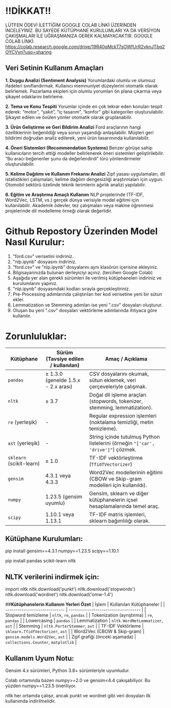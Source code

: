 # **!!DİKKAT!!**
LÜTFEN ÖDEVİ İLETTİĞİM GOOGLE COLAB LİNKİ ÜZERİNDEN İNCELEYİNİZ. BU SAYEDE KÜTÜPHANE KURULUMLARI YA DA VERSİYON ÇAKIŞMALARI İLE UĞRAŞMANIZA GEREK KALMAYACAKTIR.
GOOGLE COLAB LİNKİ: https://colab.research.google.com/drive/19R40qMckT7sOWfUrR2vknJTbq2OYCVvn?usp=sharing


## **Veri Setinin Kullanım Amaçları**

**1. Duygu Analizi (Sentiment Analysis)**
  Yorumlardaki olumlu ve olumsuz ifadeleri sınıflandırmak.
  Kullanıcı memnuniyet düzeylerini otomatik olarak belirlemek.
  Pazarlama ekipleri için olumlu yorumları ön plana çıkarma veya şikayet odaklarını belirleme.

**2. Tema ve Konu Tespiti**
  Yorumlar içinde en çok tekrar eden konuları tespit ederek:
  “motor”, “yakıt”, “iç tasarım”, “konfor” gibi kategoriler oluşturulabilir.
  Şikayet edilen ve övülen yönler otomatik olarak gruplanabilir.

**3. Ürün Geliştirme ve Geri Bildirim Analizi**
  Ford araçlarının hangi özelliklerinin beğenildiği veya sorun yaşandığı anlaşılabilir.
  Müşteri geri bildirimi doğrudan analiz edilerek, yeni ürün tasarımında kullanılabilir.

**4. Öneri Sistemleri (Recommendation Systems)**
  Benzer görüşe sahip kullanıcıların tercih ettiği modeller belirlenerek öneri sistemleri geliştirilebilir.
  “Bu aracı beğenenler şunu da değerlendirdi” türü yönlendirmeler oluşturulabilir.

**5. Kelime Dağılımı ve Kullanım Frekansı Analizi**
  Zipf yasası uygulamaları, dil istatistikleri çalışmaları, kelime dağılım dengesizliği araştırmaları için uygun.
  Otomobil sektörü özelinde teknik terimlerin ağırlık analizi yapılabilir.

**6. Eğitim ve Araştırma Amaçlı Kullanım**
  NLP projelerinde (TF-IDF, Word2Vec, LSTM, vs.) gerçek dünya verisiyle model eğitimi için kullanılabilir.
  Akademik ödevler, tez çalışmaları veya makine öğrenmesi projelerinde dil modelleme örneği olarak değerlidir.

# **Github Repostory Üzerinden Model Nasıl Kurulur:**

1. "ford.csv" verisetini indiriniz.
2. "nlp.ipynb" dosyasını indiriniz.
3. "ford.csv" ve "nlp.ipynb" dosyalarını aynı klasörün içerisine ekleyiniz.
4. Bilgisayarınızda bulunan derleyiciyi açınız. (tercihen Google Colab)
5. Aşağıda yer alan gerekli sürümleri ile verilmiş kütüphaneleri indiriniz ve kurulumlarını yapınız.
6. "nlp.ipynb" dosyasındaki kodları sırayla gerçekleştiriniz.
7. Pre-Processing adımlarında çalıştırılan her kod verisetine yeni bir sütun ekler.
8. Lemmatization ve Stemming adımları ise yeni ".csv" dosyaları oluşturur.
9. Oluşan bu yeni ".csv" dosyaları vektörleme adımlarında ihtiyaca göre kullanılır.


# **Zorunluluklar:**

| Kütüphane                | Sürüm (Tavsiye edilen / kullanılan) | Amaç / Açıklama                                                                  |
| ------------------------ | ----------------------------------- | -------------------------------------------------------------------------------- |
| `pandas`                 | ≥ 1.3.0 (genelde 1.5.x - 2.x arası) | CSV dosyalarını okumak, sütun eklemek, veri çerçeveleriyle çalışmak.             |
| `nltk`                   | ≥ 3.7                               | Doğal dil işleme araçları (stopwords, tokenizer, stemming, lemmatization).       |
| `re` (yerleşik)          | -                                   | Regular expression işlemleri (noktalama temizliği, metin temizleme).             |
| `ast` (yerleşik)         | -                                   | String içinde tutulmuş Python listelerini (örneğin `"['car', 'drive']"`) çözmek. |
| `sklearn` (scikit-learn) | ≥ 1.0                               | TF-IDF vektörleştirme (`TfidfVectorizer`)                                        |
| `gensim`                 | 4.3.1 veya 4.3.3                    | Word2Vec modellerinin eğitimi (CBOW ve Skip-gram modelleri için kullanıldı).     |
| `numpy`                  | 1.23.5 (gensim uyumlu)              | Gensim, sklearn ve diğer kütüphanelerin içsel hesaplamalarında temel araç.       |
| `scipy`                  | 1.10.1 veya 1.13.1                  | TF-IDF matris işlemleri, sklearn bağımlılığı olarak.                             |

## **Kütüphane Kurulumları:**

pip install gensim==4.3.1 numpy==1.23.5 scipy==1.10.1

pip install pandas scikit-learn nltk

## **NLTK verilerini indirmek için:**

import nltk
nltk.download('punkt')
nltk.download('stopwords')
nltk.download('wordnet')
nltk.download('omw-1.4')



##**Kütüphanelerin Kullanım Yerleri Özet**
| İşlem                         | Kullanılan Kütüphaneler             |
| ----------------------------- | ----------------------------------- |
| Stopword temizleme            | `nltk`, `re`, `pandas`              |
| Tokenization (ayrıştırma)     | `re`, `pandas`                      |
| Lowercasing                   | `pandas`                            |
| Lemmatization                 | `nltk.WordNetLemmatizer`, `ast`     |
| Stemming                      | `nltk.PorterStemmer`, `ast`         |
| TF-IDF Vektörleme             | `sklearn.TfidfVectorizer`, `ast`    |
| Word2Vec (CBOW & Skip-gram)   | `gensim.models.Word2Vec`, `ast`     |
| Zipf grafiği (önceki aşamada) | `collections.Counter`, `matplotlib` |


## **Kullanım Uyum Notu:**
Gensim 4.x sürümleri, Python 3.8+ sürümleriyle uyumludur.

Colab ortamında bazen numpy>=2.0 ve gensim<4.4 çakışabiliyor. Bu yüzden numpy==1.23.5 öneriliyor.

nltk her ortamda çalışır, ancak punkt ve wordnet gibi veri dosyaları ilk kullanımda indirilmelidir.
